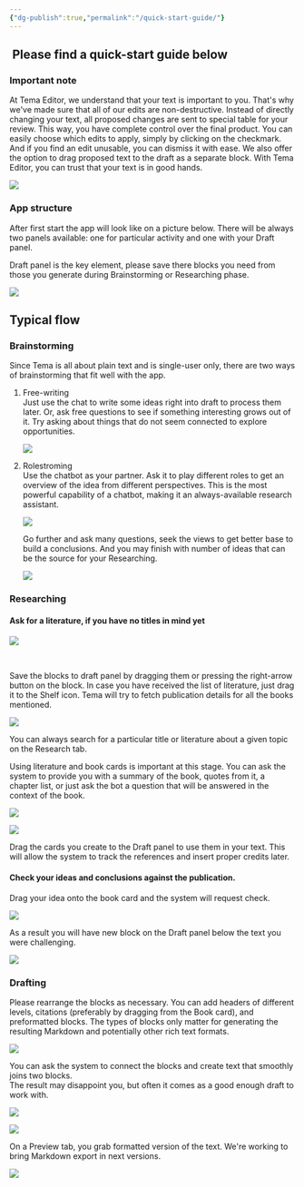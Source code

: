 ```yaml
---
{"dg-publish":true,"permalink":"/quick-start-guide/"}
---
```


##  Please find a quick-start guide below

### Important note

At Tema Editor, we understand that your text is important to you. That's why we've made sure that all of our edits are non-destructive. Instead of directly changing your text, all proposed changes are sent to special table for your review. This way, you have complete control over the final product. You can easily choose which edits to apply, simply by clicking on the checkmark. And if you find an edit unusable, you can dismiss it with ease. We also offer the option to drag proposed text to the draft as a separate block. With Tema Editor, you can trust that your text is in good hands.

  

[![](https://blogger.googleusercontent.com/img/b/R29vZ2xl/AVvXsEjPF_EvedqWaGSFt49CYyz8AGH_P9yvK4ERW1o0fViMfytE4nWvibvaQJ_WpYzn5HDg7jsd_oPUOxvOu5syf23zY8yEDoaQjF_Ek37XwJ2oEd9NuRQnMv9wwxIHeFTQ7o9RvPR4W0qAQrahmwCVmPgD4tKWGtTZSNRe_-CwR4Jbarc7NPIp_X3F3XdmTQ/w400-h250/Screenshot%202023-04-20%20at%2010.22.26.png)](https://www.blogger.com/blog/post/edit/8835798167723752682/1936809583591023583#)

### App structure

After first start the app will look like on a picture below. There will be always two panels available: one for particular activity and one with your Draft panel.

Draft panel is the key element, please save there blocks you need from those you generate during Brainstorming or Researching phase.   

[![](https://blogger.googleusercontent.com/img/b/R29vZ2xl/AVvXsEhVMEkrxJPsXVwyZW_CPMN7Q0kObfC1_YWQWIKwJ9hkl6-6PCwl3guPnGCwNaKVaXBiGBQtvoHb85j2VsMVTnMNV3RQw_sSoe438fHxKARw6zRyIhcLOS-H61eND_b-O264GXFLXWOrnlT_XMWng0dgFgTdphoXZfAVZ2_RcVSQRwqjRgD85PCp3TBA6Q/w640-h395/Screenshot%202023-04-11%20at%2012.38.21.png)](https://www.blogger.com/blog/post/edit/8835798167723752682/1936809583591023583#)

## Typical flow  

### Brainstorming

Since Tema is all about plain text and is single-user only, there are two ways of brainstorming that fit well with the app.  

1. Free-writing  
    Just use the chat to write some ideas right into draft to process them later. Or, ask free questions to see if something interesting grows out of it. Try asking about things that do not seem connected to explore opportunities.  
      
    
    [![](https://blogger.googleusercontent.com/img/b/R29vZ2xl/AVvXsEiBDdIlokJb3FWDNFkk4E9ZE84JjkbevIg7GiimJuH5ARP8fMDQmK7m237iBSpSVhpISQ12ZdniHrN1uNHNNq91JJDkJMwsYm5EQvewB0Lqpen1Os1YPvblyjQEUohsbLuF9MX_RqUeIh2DL_aimD3o3VDyZYKKyA08XlJ75vcbeLriDcnml88uUHWWsA/w400-h308/Screenshot%202023-04-11%20at%2013.47.11.png)](https://www.blogger.com/blog/post/edit/8835798167723752682/1936809583591023583#)
    
      
    
2. Rolestroming  
    Use the chatbot as your partner. Ask it to play different roles to get an overview of the idea from different perspectives. This is the most powerful capability of a chatbot, making it an always-available research assistant.  
      
    
    [![](https://blogger.googleusercontent.com/img/b/R29vZ2xl/AVvXsEhG-toJUL4FhwhNg_OYuZV8C5Gybnmu1feHsjMTKlkXhFCB6oU3ERIUd4za2VcCwwWg3t1H6-gpq4MLudWBmJtbPAn17b66IYdBpd57_zG3f6g_vw9jWfrs21UZ8QIL9lizEHpoYkU2atfNLAhHiaZEFiX1sGxlEoNEmT3AY0DYKpQq4gzilrny4NDGgQ/w338-h400/Screenshot%202023-04-11%20at%2013.50.30.png)  
    ](https://www.blogger.com/blog/post/edit/8835798167723752682/1936809583591023583#)
    
    Go further and ask many questions, seek the views to get better base to build a conclusions. And you may finish with number of ideas that can be the source for your Researching.  
      
    
    [![](https://blogger.googleusercontent.com/img/b/R29vZ2xl/AVvXsEiGLg70KTmlOHPGOLC0TDSH9KOQo2rzTie6JVI2ATkicMtdgtBsw9wVwRn2oQFZMzzRTsFQ__K9XkRpOmmo08iB4izawHAlF-ljllSB5f8spM_kGleX_yZSCYxrUoQ904Bb1zKIhYl6MIbkYxe9TyOs07aAvG20c-ynZgHQpgWDQpLyJfi_MrOumDD7OQ/w263-h400/Screenshot%202023-04-11%20at%2013.54.27.png)](https://www.blogger.com/blog/post/edit/8835798167723752682/1936809583591023583#)
    
      
    

### Researching

#### Ask for a literature, if you have no titles in mind yet

#### 

[![](https://blogger.googleusercontent.com/img/b/R29vZ2xl/AVvXsEiuKYB1e2aMB1xK6ywPPirUPtpKGxTANC7y3GfmHdfYr0S6SWkJlXD5t6SvXpYxqobD4hhEj0z7P8yI-C_qQ7JbYhGL45ZAyczw34usXsE013VmiVkPx_J6c_hEVMI2ikitVt9rn3EFG7YviPbZ70hYfRQRLA9BKk9YuKMNzmoyiyqJ_dEtFW51JBFBRw/w390-h400/Screenshot%202023-04-11%20at%2014.00.31.png)](https://www.blogger.com/blog/post/edit/8835798167723752682/1936809583591023583#)

 

Save the blocks to draft panel by dragging them or pressing the right-arrow button on the block. In case you have received the list of literature, just drag it to the Shelf icon. Tema will try to fetch publication details for all the books mentioned. 

[![](https://blogger.googleusercontent.com/img/b/R29vZ2xl/AVvXsEgtG05rOoeI8o73JM5KDrILHJR0w-_rDt0K_F8oAithrY9VSdR8TfGM7crUaQlZeTz5ysqFlH_9Ux74Egk9DIeH2f41xwGT3q1p2BH0mVMHyWXe5qSm4rU3UlN2ugaV0Uf1jWZ_2tDtNXWF-O5QR0AxkPetW31EILiVdbSQFIOEAomMTeHA6DHTq-31JA/w293-h400/Screenshot%202023-04-11%20at%2014.44.51.png)](https://www.blogger.com/blog/post/edit/8835798167723752682/1936809583591023583#)

  

  
You can always search for a particular title or literature about a given topic on the Research tab.  
  
Using literature and book cards is important at this stage. You can ask the system to provide you with a summary of the book, quotes from it, a chapter list, or just ask the bot a question that will be answered in the context of the book.

[![](https://blogger.googleusercontent.com/img/b/R29vZ2xl/AVvXsEiNeT99yz_byrJhHwyh-TqthbkC6Czw3ZwJNy5sKBZw845kFSB7mG4yhrrTXDa2jrc0yjTwzubJg5p9_dIaKvGbeYufsBBHDoWOP-dQlNFjAw75eItvetX722oGTcFnIdD-H2XKTaFGoc0Y15vSBLMNiYlTE9dewQ2CLToOj9EqaGWYAp_cgv28bCHk5w/w400-h289/Screenshot%202023-04-11%20at%2015.08.38.png)](https://www.blogger.com/blog/post/edit/8835798167723752682/1936809583591023583#)

  

[![](https://blogger.googleusercontent.com/img/b/R29vZ2xl/AVvXsEgLHPWyVXyzecZRGH_uZdT51L_LzuS5cUXza-0CqhXPEXbaOn8rEmaatuhg05bgjcYIk7c9YCllocc2CG2TotkwMCJ-WrbnEGsyvjlPe1nxFZ0J1Ul-cg4bnMZN-JTbKf1vNpWGYg4IVMmvKglvKiuv_GWqLa-hChxb_g_dPwbzBcqXLL1RAe_bbaS9qw/w400-h359/Screenshot%202023-04-11%20at%2015.09.26.png)](https://www.blogger.com/blog/post/edit/8835798167723752682/1936809583591023583#)

  

  
Drag the cards you create to the Draft panel to use them in your text. This will allow the system to track the references and insert proper credits later.  
  

#### Check your ideas and conclusions against the publication.

Drag your idea onto the book card and the system will request check.

[![](https://blogger.googleusercontent.com/img/b/R29vZ2xl/AVvXsEgkHNJPLIoAHJeaXAgI9_dtvS84pLLg_fj9W1BDruDqSObf1Uxenrq0sRowNUHhrZbL5tbDFwA6JQh1woqhO1O0iXK-QlFnJQm_JM9cVpezQPJ17IfM4npS8UEeh1kUAVIFyFnoM5teTrbU8aWmfQmpI_YmwMKwkss78erYxlL8nDsWHApgINCW60dJPg/w400-h78/Screenshot%202023-04-11%20at%2015.13.37.png)](https://www.blogger.com/blog/post/edit/8835798167723752682/1936809583591023583#)

  

  
As a result you will have new block on the Draft panel below the text you were challenging. 

[![](https://blogger.googleusercontent.com/img/b/R29vZ2xl/AVvXsEgQDxhrveWem1s1UXay7JLkuuwSUJ3FPxjGsVdE9BsrCpKE07kLF62QtJx3Icuxoc3pI9VrcCSVpmaCjTIRCAAUU42YKYPOJkyUmhwJY9QSLSeu1nvNJNm1-2sy5H_4jP0P4IeYIFJ_hti5_awdRHAzANUMS4L9mBifpMqzk65GDQs-9WYES0zEVqN9DQ/w400-h255/Screenshot%202023-04-11%20at%2015.14.47.png)](https://www.blogger.com/blog/post/edit/8835798167723752682/1936809583591023583#)

  
  

### Drafting

  
Please rearrange the blocks as necessary. You can add headers of different levels, citations (preferably by dragging from the Book card), and preformatted blocks. The types of blocks only matter for generating the resulting Markdown and potentially other rich text formats.

[![](https://blogger.googleusercontent.com/img/b/R29vZ2xl/AVvXsEhPnH0euldze4L7tEoLmsFJ_GlfZ1WHdM6aCqxeOtjv9wit8w5cFSoJ4hvH-_sFGh8NqpMZXz0jwlM38xMwvOw5mZng3IWaOOFk-q8fOLsOCOYv7kqM9EWwgZXg9spIZ86VK-MPTbwdHckZIvmkgkzRAL_stJk7ggk99sFlb4HecqCj4DXgcn3PILnbTg/w225-h400/Screenshot%202023-04-11%20at%2015.18.12.png)](https://www.blogger.com/blog/post/edit/8835798167723752682/1936809583591023583#)

  

  
  
You can ask the system to connect the blocks and create text that smoothly joins two blocks.  
The result may disappoint you, but often it comes as a good enough draft to work with.

[![](https://blogger.googleusercontent.com/img/b/R29vZ2xl/AVvXsEj0pmfYbvlB4tBpRtqzhldZzFssv8m_RYgOQVNC-LNd6A0j-VZridZwUyHDGBTlfPbCBvk9LKhEYJTnqhTZ6XptYZHAKLziTLgZZikQMgkaeXVm3bxGBmc_ScfR5_Ip1zNwfufpplUQ76fvV0yFxrPCGM_7oL0TWQ719rFuDnPxaBaoFN9Rfb8SjGbXEg/w225-h400/Screenshot%202023-04-11%20at%2015.21.22.png)](https://www.blogger.com/blog/post/edit/8835798167723752682/1936809583591023583#)

  

[![](https://blogger.googleusercontent.com/img/b/R29vZ2xl/AVvXsEiguIOvo51rcbohHZQYkrs8OzsSgWr0jnT3Xt8s8l6b9dbVkEJiG2_cCnRSUBo38SyJac3oAJioiJopHwOaVoQ0r26Ay0GEqC9P7_LW54gUhTM5dCaOM2dREqx1Nn-KLOCfUcVzcEIYb0HIATo7oqEUJvSqUzlFmswB75LpmOV9DPWpKSSl9BDC8nk5_w/w400-h363/Screenshot%202023-04-11%20at%2015.21.53.png)](https://www.blogger.com/blog/post/edit/8835798167723752682/1936809583591023583#)

  

  
On a Preview tab, you grab formatted version of the text. We're working to bring Markdown export in next versions.

[![](https://blogger.googleusercontent.com/img/b/R29vZ2xl/AVvXsEhdoV_yW1nA5wkUOgesMtc4BdOgOVXA8Ek1FpkRb41IjdI0XUgtZBH_4BDGAvHy0MS8u3ig8w2yhp8ilDHVNQJ6-2qvcFM45XNbqb76CoM_pXy8fL3XZzsCPXyVkLzxRtIKe12Rqr1KBM5USfVRqOU3wzAdMama3TndM8wa-VVkUrPrrVA0uJzviuKQVQ/w400-h169/Screenshot%202023-04-11%20at%2015.26.03.png)](https://www.blogger.com/blog/post/edit/8835798167723752682/1936809583591023583#)
